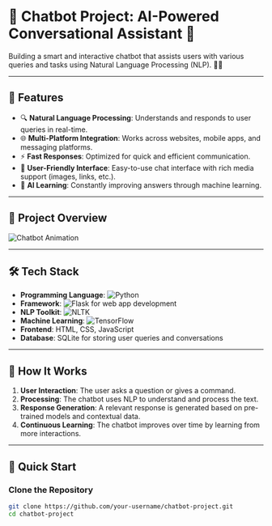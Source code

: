 # 🤖 Chatbot Project: AI-Powered Conversational Assistant 💬

Building a smart and interactive chatbot that assists users with various queries and tasks using Natural Language Processing (NLP). 🤖✨

---

## 🌟 Features
- 🔍 **Natural Language Processing**: Understands and responds to user queries in real-time.
- 🌐 **Multi-Platform Integration**: Works across websites, mobile apps, and messaging platforms.
- ⚡ **Fast Responses**: Optimized for quick and efficient communication.
- 🤝 **User-Friendly Interface**: Easy-to-use chat interface with rich media support (images, links, etc.).
- 🧠 **AI Learning**: Constantly improving answers through machine learning.

---

## 📸 Project Overview
![Chatbot Animation](https://media.giphy.com/media/3o6Zt5zH6gU2fJ5v6k/giphy.gif)

---

## 🛠️ Tech Stack
- **Programming Language**: ![Python](https://img.shields.io/badge/Python-3776AB?style=flat&logo=python&logoColor=white)
- **Framework**: ![Flask](https://img.shields.io/badge/Flask-000000?style=flat&logo=flask&logoColor=white) for web app development
- **NLP Toolkit**: ![NLTK](https://img.shields.io/badge/NLTK-000000?style=flat&logo=nltk&logoColor=white)
- **Machine Learning**: ![TensorFlow](https://img.shields.io/badge/TensorFlow-FF6F00?style=flat&logo=tensorflow&logoColor=white)
- **Frontend**: HTML, CSS, JavaScript
- **Database**: SQLite for storing user queries and conversations

---

## 🎉 How It Works
1. **User Interaction**: The user asks a question or gives a command.
2. **Processing**: The chatbot uses NLP to understand and process the text.
3. **Response Generation**: A relevant response is generated based on pre-trained models and contextual data.
4. **Continuous Learning**: The chatbot improves over time by learning from more interactions.

---

## 🚀 Quick Start

### Clone the Repository
```bash
git clone https://github.com/your-username/chatbot-project.git
cd chatbot-project
